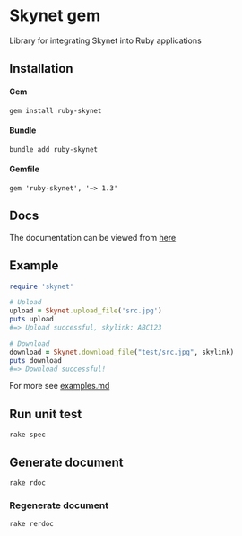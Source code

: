 # Skynet gem

Library for integrating Skynet into Ruby applications

## Installation

#### Gem

`gem install ruby-skynet`

#### Bundle

`bundle add ruby-skynet`

#### Gemfile

`gem 'ruby-skynet', '~> 1.3'`

## Docs

The documentation can be viewed from [here](https://beyarz.github.io/ruby-skynet/)

## Example

```ruby
require 'skynet'

# Upload
upload = Skynet.upload_file('src.jpg')
puts upload
#=> Upload successful, skylink: ABC123

# Download
download = Skynet.download_file("test/src.jpg", skylink)
puts download
#=> Download successful!
```

For more see [examples.md](EXAMPLES.md)

## Run unit test

`rake spec`

## Generate document

`rake rdoc`

### Regenerate document

`rake rerdoc`
